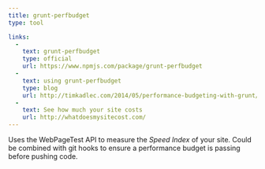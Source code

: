 ```yaml
---
title: grunt-perfbudget
type: tool

links:
  -
    text: grunt-perfbudget
    type: official
    url: https://www.npmjs.com/package/grunt-perfbudget
  -
    text: using grunt-perfbudget
    type: blog
    url: http://timkadlec.com/2014/05/performance-budgeting-with-grunt/
  -
    text: See how much your site costs
    url: http://whatdoesmysitecost.com/
---
```


Uses the WebPageTest API to measure the _Speed Index_ of your site. Could be combined with git hooks to ensure a performance budget is passing before pushing code.
